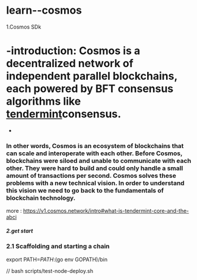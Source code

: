 # learn--cosmos
1.Cosmos SDk 
# -introduction: Cosmos is a decentralized network of independent parallel blockchains, each powered by BFT consensus algorithms like [tendermint]( https://tendermint.com)consensus. 
-
### In other words, Cosmos is an ecosystem of blockchains that can scale and interoperate with each other. Before Cosmos, blockchains were siloed and unable to communicate with each other. They were hard to build and could only handle a small amount of transactions per second. Cosmos solves these problems with a new technical vision. In order to understand this vision we need to go back to the fundamentals of blockchain technology.
more :
https://v1.cosmos.network/intro#what-is-tendermint-core-and-the-abci

##### 2.get start
### 2.1 Scaffolding and starting a chain






export PATH=$PATH:$(go env GOPATH)/bin

//
bash scripts/test-node-deploy.sh
